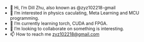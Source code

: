 - 👋 Hi, I’m Dill Zhu, also known as @zyz102218-gmail
- 👀 I’m interested in physics caculating, Meta Learning and MCU programming.
- 🌱 I’m currently learning torch, CUDA and FPGA.
- 💞️ I’m looking to collaborate on something is interesting.
- 📫 How to reach me zyz102218@gmail.com

<!---
zyz102218-gmail/zyz102218-gmail is a ✨ special ✨ repository because its `README.md` (this file) appears on your GitHub profile.
You can click the Preview link to take a look at your changes.
--->
